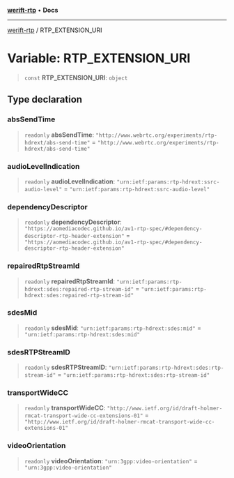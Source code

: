 [**werift-rtp**](../README.md) • **Docs**

***

[werift-rtp](../globals.md) / RTP\_EXTENSION\_URI

# Variable: RTP\_EXTENSION\_URI

> `const` **RTP\_EXTENSION\_URI**: `object`

## Type declaration

### absSendTime

> `readonly` **absSendTime**: `"http://www.webrtc.org/experiments/rtp-hdrext/abs-send-time"` = `"http://www.webrtc.org/experiments/rtp-hdrext/abs-send-time"`

### audioLevelIndication

> `readonly` **audioLevelIndication**: `"urn:ietf:params:rtp-hdrext:ssrc-audio-level"` = `"urn:ietf:params:rtp-hdrext:ssrc-audio-level"`

### dependencyDescriptor

> `readonly` **dependencyDescriptor**: `"https://aomediacodec.github.io/av1-rtp-spec/#dependency-descriptor-rtp-header-extension"` = `"https://aomediacodec.github.io/av1-rtp-spec/#dependency-descriptor-rtp-header-extension"`

### repairedRtpStreamId

> `readonly` **repairedRtpStreamId**: `"urn:ietf:params:rtp-hdrext:sdes:repaired-rtp-stream-id"` = `"urn:ietf:params:rtp-hdrext:sdes:repaired-rtp-stream-id"`

### sdesMid

> `readonly` **sdesMid**: `"urn:ietf:params:rtp-hdrext:sdes:mid"` = `"urn:ietf:params:rtp-hdrext:sdes:mid"`

### sdesRTPStreamID

> `readonly` **sdesRTPStreamID**: `"urn:ietf:params:rtp-hdrext:sdes:rtp-stream-id"` = `"urn:ietf:params:rtp-hdrext:sdes:rtp-stream-id"`

### transportWideCC

> `readonly` **transportWideCC**: `"http://www.ietf.org/id/draft-holmer-rmcat-transport-wide-cc-extensions-01"` = `"http://www.ietf.org/id/draft-holmer-rmcat-transport-wide-cc-extensions-01"`

### videoOrientation

> `readonly` **videoOrientation**: `"urn:3gpp:video-orientation"` = `"urn:3gpp:video-orientation"`
